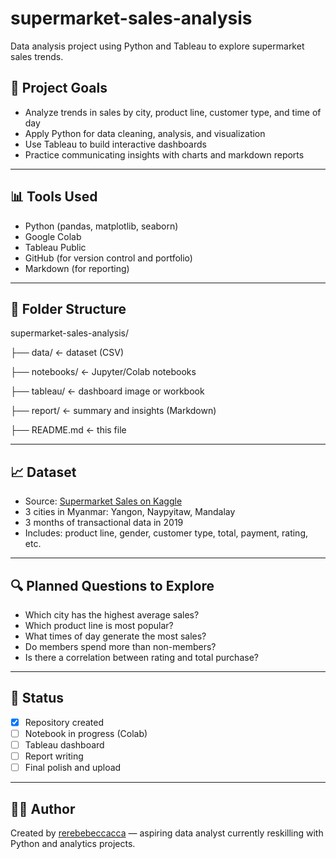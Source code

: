 # supermarket-sales-analysis
Data analysis project using Python and Tableau to explore supermarket sales trends.

## 📌 Project Goals

- Analyze trends in sales by city, product line, customer type, and time of day
- Apply Python for data cleaning, analysis, and visualization
- Use Tableau to build interactive dashboards
- Practice communicating insights with charts and markdown reports

---

## 📊 Tools Used

- Python (pandas, matplotlib, seaborn)
- Google Colab
- Tableau Public
- GitHub (for version control and portfolio)
- Markdown (for reporting)

---

## 📁 Folder Structure
supermarket-sales-analysis/

├── data/ ← dataset (CSV) 

├── notebooks/ ← Jupyter/Colab notebooks

├── tableau/ ← dashboard image or workbook

├── report/ ← summary and insights (Markdown)

├── README.md ← this file


---

## 📈 Dataset

- Source: [Supermarket Sales on Kaggle](https://www.kaggle.com/datasets/faresashraf1001/supermarket-sales)
- 3 cities in Myanmar: Yangon, Naypyitaw, Mandalay
- 3 months of transactional data in 2019
- Includes: product line, gender, customer type, total, payment, rating, etc.

---

## 🔍 Planned Questions to Explore

- Which city has the highest average sales?
- Which product line is most popular?
- What times of day generate the most sales?
- Do members spend more than non-members?
- Is there a correlation between rating and total purchase?

---

## 🧪 Status

- [x] Repository created
- [ ] Notebook in progress (Colab)
- [ ] Tableau dashboard
- [ ] Report writing
- [ ] Final polish and upload

---

## 🙋‍♀️ Author

Created by [rerebebeccacca](https://github.com/rerebebeccacca) — aspiring data analyst currently reskilling with Python and analytics projects.


